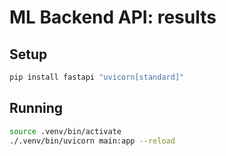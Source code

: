 # ML Backend API: results

## Setup

```bash
pip install fastapi "uvicorn[standard]"
```

## Running

```bash
source .venv/bin/activate
./.venv/bin/uvicorn main:app --reload
```
